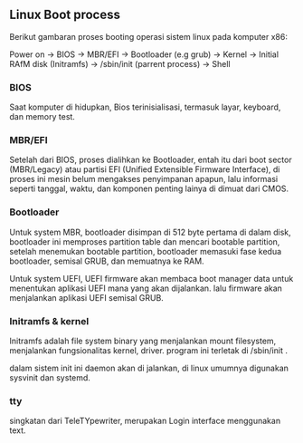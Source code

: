 ## Linux Boot process

Berikut gambaran proses booting operasi sistem linux pada komputer x86:

Power on -> BIOS -> MBR/EFI -> Bootloader (e.g grub) -> Kernel -> Initial RAfM disk (Initramfs) -> /sbin/init (parrent process) -> Shell

### BIOS

Saat komputer di hidupkan, Bios terinisialisasi, termasuk layar, keyboard, dan memory test.

### MBR/EFI

Setelah dari BIOS, proses dialihkan ke Bootloader, entah itu dari boot sector (MBR/Legacy) atau partisi EFI (Unified Extensible Firmware Interface), di proses ini mesin belum mengakses penyimpanan apapun, lalu informasi seperti tanggal, waktu, dan komponen penting lainya di dimuat dari CMOS.

### Bootloader

Untuk system MBR, bootloader disimpan di 512 byte pertama di dalam disk, bootloader ini memproses partition table dan mencari bootable partition, setelah menemukan bootable partition, bootloader memasuki fase kedua bootloader, semisal GRUB, dan memuatnya ke RAM.

Untuk system UEFI, UEFI firmware akan membaca boot manager data untuk menentukan aplikasi UEFI mana yang akan dijalankan. lalu firmware akan menjalankan aplikasi UEFI semisal GRUB.

### Initramfs & kernel

Initramfs adalah file system binary yang menjalankan mount filesystem, menjalankan fungsionalitas kernel, driver. program ini terletak di /sbin/init .

dalam sistem init ini daemon akan di jalankan, di linux umumnya digunakan sysvinit dan systemd.

### tty

singkatan dari TeleTYpewriter, merupakan Login interface menggunakan text. 
